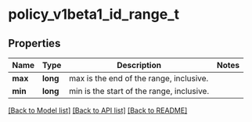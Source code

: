# policy_v1beta1_id_range_t

## Properties
Name | Type | Description | Notes
------------ | ------------- | ------------- | -------------
**max** | **long** | max is the end of the range, inclusive. | 
**min** | **long** | min is the start of the range, inclusive. | 

[[Back to Model list]](../README.md#documentation-for-models) [[Back to API list]](../README.md#documentation-for-api-endpoints) [[Back to README]](../README.md)


